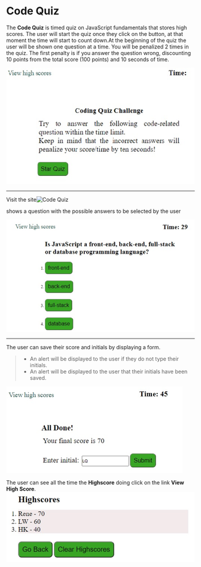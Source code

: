 # Code Quiz



The **Code Quiz** is timed quiz on JavaScript fundamentals that stores high scores.
The user will start the quiz once they click on the button, at that moment the time will start to count down.At the beginning of the quiz the user will be shown one question at a time.
You will be penalized 2 times in the quiz. The first penalty is if you answer the question wrong, discounting 10 points from the total score (100 points) and 10 seconds of time.




 ![Homepage](/assets/images/home-page.jpg)
 ______________________________________________________________________________________
 Visit the site![Code Quiz](https://anniavd.github.io/code-quiz/)




shows a question with the possible answers to be selected by the user

 ![show the question wit possible answer](/assets/images/question-answers.jpg)
 ________________________________________________________________________________________

The user can save their score and initials by displaying a form.
> - An alert will be displayed to the user if they do not type their initials.
> - An alert will be displayed to the user that their initials have been saved.

 ![show the final score](/assets/images/score-final.jpg)


 The user can see all the time the **Highscore** doing click on the link **View High Score**.
  ![show the final score](/assets/images/highscore.jpg)

